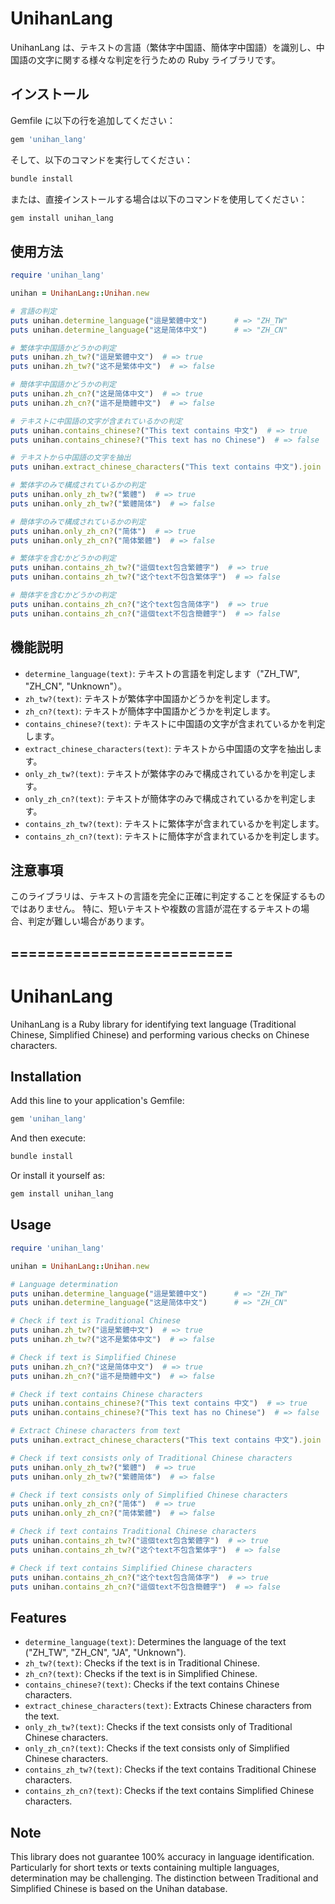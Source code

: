 <!-- @format -->

# UnihanLang

UnihanLang は、テキストの言語（繁体字中国語、簡体字中国語）を識別し、中国語の文字に関する様々な判定を行うための Ruby ライブラリです。

## インストール

Gemfile に以下の行を追加してください：

```ruby
gem 'unihan_lang'
```

そして、以下のコマンドを実行してください：

```sh
bundle install
```

または、直接インストールする場合は以下のコマンドを使用してください：

```sh
gem install unihan_lang
```

## 使用方法

```ruby
require 'unihan_lang'

unihan = UnihanLang::Unihan.new

# 言語の判定
puts unihan.determine_language("這是繁體中文")      # => "ZH_TW"
puts unihan.determine_language("这是简体中文")      # => "ZH_CN"

# 繁体字中国語かどうかの判定
puts unihan.zh_tw?("這是繁體中文")  # => true
puts unihan.zh_tw?("这不是繁体中文")  # => false

# 簡体字中国語かどうかの判定
puts unihan.zh_cn?("这是简体中文")  # => true
puts unihan.zh_cn?("這不是簡體中文")  # => false

# テキストに中国語の文字が含まれているかの判定
puts unihan.contains_chinese?("This text contains 中文")  # => true
puts unihan.contains_chinese?("This text has no Chinese")  # => false

# テキストから中国語の文字を抽出
puts unihan.extract_chinese_characters("This text contains 中文").join  # => "中文"

# 繁体字のみで構成されているかの判定
puts unihan.only_zh_tw?("繁體")  # => true
puts unihan.only_zh_tw?("繁體简体")  # => false

# 簡体字のみで構成されているかの判定
puts unihan.only_zh_cn?("简体")  # => true
puts unihan.only_zh_cn?("简体繁體")  # => false

# 繁体字を含むかどうかの判定
puts unihan.contains_zh_tw?("這個text包含繁體字")  # => true
puts unihan.contains_zh_tw?("这个text不包含繁体字")  # => false

# 簡体字を含むかどうかの判定
puts unihan.contains_zh_cn?("这个text包含简体字")  # => true
puts unihan.contains_zh_cn?("這個text不包含簡體字")  # => false
```

## 機能説明

- `determine_language(text)`: テキストの言語を判定します（"ZH_TW", "ZH_CN", "Unknown"）。
- `zh_tw?(text)`: テキストが繁体字中国語かどうかを判定します。
- `zh_cn?(text)`: テキストが簡体字中国語かどうかを判定します。
- `contains_chinese?(text)`: テキストに中国語の文字が含まれているかを判定します。
- `extract_chinese_characters(text)`: テキストから中国語の文字を抽出します。
- `only_zh_tw?(text)`: テキストが繁体字のみで構成されているかを判定します。
- `only_zh_cn?(text)`: テキストが簡体字のみで構成されているかを判定します。
- `contains_zh_tw?(text)`: テキストに繁体字が含まれているかを判定します。
- `contains_zh_cn?(text)`: テキストに簡体字が含まれているかを判定します。

## 注意事項

このライブラリは、テキストの言語を完全に正確に判定することを保証するものではありません。
特に、短いテキストや複数の言語が混在するテキストの場合、判定が難しい場合があります。

## =========================

# UnihanLang

UnihanLang is a Ruby library for identifying text language (Traditional Chinese, Simplified Chinese) and performing various checks on Chinese characters.

## Installation

Add this line to your application's Gemfile:

```ruby
gem 'unihan_lang'
```

And then execute:

```sh
bundle install
```

Or install it yourself as:

```sh
gem install unihan_lang
```

## Usage

```ruby
require 'unihan_lang'

unihan = UnihanLang::Unihan.new

# Language determination
puts unihan.determine_language("這是繁體中文")      # => "ZH_TW"
puts unihan.determine_language("这是简体中文")      # => "ZH_CN"

# Check if text is Traditional Chinese
puts unihan.zh_tw?("這是繁體中文")  # => true
puts unihan.zh_tw?("这不是繁体中文")  # => false

# Check if text is Simplified Chinese
puts unihan.zh_cn?("这是简体中文")  # => true
puts unihan.zh_cn?("這不是簡體中文")  # => false

# Check if text contains Chinese characters
puts unihan.contains_chinese?("This text contains 中文")  # => true
puts unihan.contains_chinese?("This text has no Chinese")  # => false

# Extract Chinese characters from text
puts unihan.extract_chinese_characters("This text contains 中文").join  # => "中文"

# Check if text consists only of Traditional Chinese characters
puts unihan.only_zh_tw?("繁體")  # => true
puts unihan.only_zh_tw?("繁體简体")  # => false

# Check if text consists only of Simplified Chinese characters
puts unihan.only_zh_cn?("简体")  # => true
puts unihan.only_zh_cn?("简体繁體")  # => false

# Check if text contains Traditional Chinese characters
puts unihan.contains_zh_tw?("這個text包含繁體字")  # => true
puts unihan.contains_zh_tw?("这个text不包含繁体字")  # => false

# Check if text contains Simplified Chinese characters
puts unihan.contains_zh_cn?("这个text包含简体字")  # => true
puts unihan.contains_zh_cn?("這個text不包含簡體字")  # => false
```

## Features

- `determine_language(text)`: Determines the language of the text ("ZH_TW", "ZH_CN", "JA", "Unknown").
- `zh_tw?(text)`: Checks if the text is in Traditional Chinese.
- `zh_cn?(text)`: Checks if the text is in Simplified Chinese.
- `contains_chinese?(text)`: Checks if the text contains Chinese characters.
- `extract_chinese_characters(text)`: Extracts Chinese characters from the text.
- `only_zh_tw?(text)`: Checks if the text consists only of Traditional Chinese characters.
- `only_zh_cn?(text)`: Checks if the text consists only of Simplified Chinese characters.
- `contains_zh_tw?(text)`: Checks if the text contains Traditional Chinese characters.
- `contains_zh_cn?(text)`: Checks if the text contains Simplified Chinese characters.

## Note

This library does not guarantee 100% accuracy in language identification.
Particularly for short texts or texts containing multiple languages, determination may be challenging.
The distinction between Traditional and Simplified Chinese is based on the Unihan database.
